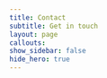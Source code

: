 ```yaml
---
title: Contact
subtitle: Get in touch
layout: page
callouts: 
show_sidebar: false
hide_hero: true
---
```


